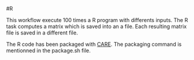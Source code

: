 
#R

This workflow execute 100 times a R program with differents inputs. The R task computes a matrix which is saved into an a file. Each resulting matrix file is saved in a different file.

The R code has been packaged with [CARE](https://proot-me.github.io/). The packaging command is mentionned in the package.sh file. 
